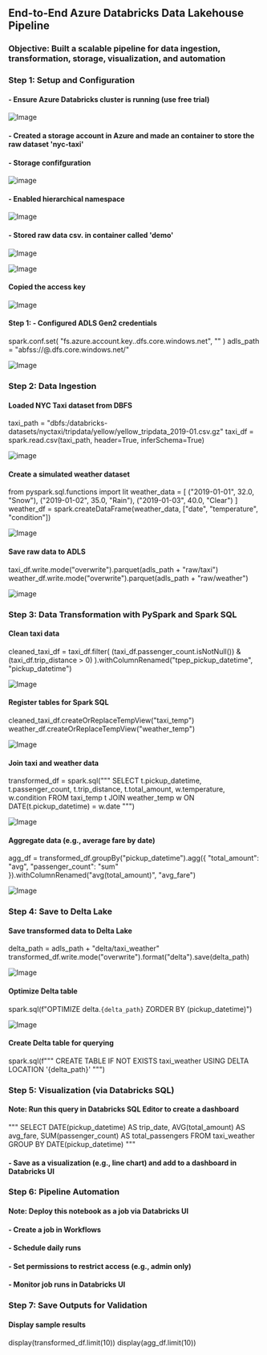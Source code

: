 ## End-to-End Azure Databricks Data Lakehouse Pipeline
### Objective: Built a scalable pipeline for data ingestion, transformation, storage, visualization, and automation

### Step 1: Setup and Configuration
#### - Ensure Azure Databricks cluster is running (use free trial)

![Image](https://github.com/user-attachments/assets/0b4a738b-88d5-42ee-853b-25e6243c136a)



#### - Created a storage account in Azure and made an container to store the raw dataset 'nyc-taxi'


#### - Storage confifguration 

![image](https://github.com/user-attachments/assets/e2204a30-a86e-444a-82b5-ad16f4996982)


#### - Enabled hierarchical namespace

![Image](https://github.com/user-attachments/assets/1b3a7787-15ea-4a7e-8a72-fdca234791f2)



#### - Stored raw data csv. in container called 'demo'

![Image](https://github.com/user-attachments/assets/84f7078b-ea07-4910-8615-7623c45d6853)

![Image](https://github.com/user-attachments/assets/3dcc3bb4-77f4-4b9b-9f59-61ec94039acf)




#### Copied the access key 

![Image](https://github.com/user-attachments/assets/c0e54509-70c0-4916-9dfe-d4b3c11294b2)



#### Step 1: - Configured ADLS Gen2 credentials 
spark.conf.set(
    "fs.azure.account.key.<your-storage-account>.dfs.core.windows.net",
    "<your-access-key>"
)
adls_path = "abfss://<container>@<your-storage-account>.dfs.core.windows.net/"


![Image](https://github.com/user-attachments/assets/5e37f1fa-fadb-4294-9b99-f340ef87e9ec)




### Step 2: Data Ingestion
#### Loaded NYC Taxi dataset from DBFS
taxi_path = "dbfs:/databricks-datasets/nyctaxi/tripdata/yellow/yellow_tripdata_2019-01.csv.gz"
taxi_df = spark.read.csv(taxi_path, header=True, inferSchema=True)

![image](https://github.com/user-attachments/assets/b5fcb89f-3af3-4caa-aa6d-bad1fb2aeec7)



#### Create a simulated weather dataset
from pyspark.sql.functions import lit
weather_data = [
    ("2019-01-01", 32.0, "Snow"),
    ("2019-01-02", 35.0, "Rain"),
    ("2019-01-03", 40.0, "Clear")
]
weather_df = spark.createDataFrame(weather_data, ["date", "temperature", "condition"])

![Image](https://github.com/user-attachments/assets/0ae8dcdd-d2ca-479b-84ab-6619248858eb)



#### Save raw data to ADLS
taxi_df.write.mode("overwrite").parquet(adls_path + "raw/taxi")
weather_df.write.mode("overwrite").parquet(adls_path + "raw/weather")

![image](https://github.com/user-attachments/assets/2388ef63-d06e-48b4-ac19-3b9204e753fe)




### Step 3: Data Transformation with PySpark and Spark SQL
#### Clean taxi data
cleaned_taxi_df = taxi_df.filter(
    (taxi_df.passenger_count.isNotNull()) & 
    (taxi_df.trip_distance > 0)
).withColumnRenamed("tpep_pickup_datetime", "pickup_datetime")

![Image](https://github.com/user-attachments/assets/c85a4b16-75a9-4208-ad7c-d70b53d1ab7a)



#### Register tables for Spark SQL
cleaned_taxi_df.createOrReplaceTempView("taxi_temp")
weather_df.createOrReplaceTempView("weather_temp")

![Image](https://github.com/user-attachments/assets/c3194ec5-1dff-4721-b14c-7434c296c0aa)



#### Join taxi and weather data
transformed_df = spark.sql("""
SELECT 
    t.pickup_datetime,
    t.passenger_count,
    t.trip_distance,
    t.total_amount,
    w.temperature,
    w.condition
FROM taxi_temp t
JOIN weather_temp w 
ON DATE(t.pickup_datetime) = w.date
""")

![Image](https://github.com/user-attachments/assets/109eb63f-19fa-43d7-81a1-f4d121801c67)




#### Aggregate data (e.g., average fare by date)
agg_df = transformed_df.groupBy("pickup_datetime").agg({
    "total_amount": "avg",
    "passenger_count": "sum"
}).withColumnRenamed("avg(total_amount)", "avg_fare")


![Image](https://github.com/user-attachments/assets/c04f5dad-2c4d-4b38-913c-fae457354585)



### Step 4: Save to Delta Lake
#### Save transformed data to Delta Lake
delta_path = adls_path + "delta/taxi_weather"
transformed_df.write.mode("overwrite").format("delta").save(delta_path)

![Image](https://github.com/user-attachments/assets/ce0a9d4c-e064-4b1d-9b06-609d7d514b5c)



#### Optimize Delta table
spark.sql(f"OPTIMIZE delta.`{delta_path}` ZORDER BY (pickup_datetime)")

![Image](https://github.com/user-attachments/assets/dce26e38-36d9-483b-8d6d-fbdb374859d3)



#### Create Delta table for querying
spark.sql(f"""
CREATE TABLE IF NOT EXISTS taxi_weather
USING DELTA
LOCATION '{delta_path}'
""")




### Step 5: Visualization (via Databricks SQL)
#### Note: Run this query in Databricks SQL Editor to create a dashboard
"""
SELECT 
    DATE(pickup_datetime) AS trip_date,
    AVG(total_amount) AS avg_fare,
    SUM(passenger_count) AS total_passengers
FROM taxi_weather
GROUP BY DATE(pickup_datetime)
"""

#### - Save as a visualization (e.g., line chart) and add to a dashboard in Databricks UI



### Step 6: Pipeline Automation
#### Note: Deploy this notebook as a job via Databricks UI
#### - Create a job in Workflows
#### - Schedule daily runs
#### - Set permissions to restrict access (e.g., admin only)
#### - Monitor job runs in Databricks UI



### Step 7: Save Outputs for Validation
#### Display sample results
display(transformed_df.limit(10))
display(agg_df.limit(10))
